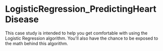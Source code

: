 # LogisticRegression_PredictingHeartDisease

This case study is intended to help you get comfortable with using the Logistic Regression algorithm. You'll also have the chance to be exposed to the math behind this algorithm.
